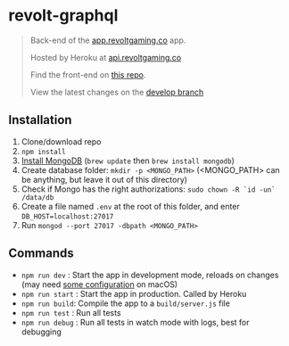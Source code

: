 # revolt-graphql

>Back-end of the [app.revoltgaming.co](https://app.revoltgaming.co) app.
>
>Hosted by Heroku at [api.revoltgaming.co](https://api.revoltgaming.co)
>
>Find the front-end on [this repo](https://github.com/Nicolas-vrcc/InfluencerzApp).
>
>View the latest changes on the [develop branch](https://github.com/Nicolas-vrcc/InfluencerzBack/tree/develop)

## Installation

1. Clone/download repo
2. `npm install`
3. [Install MongoDB](https://treehouse.github.io/installation-guides/mac/mongo-mac.html) (`brew update` then `brew install mongodb`)
4. Create database folder: `mkdir -p <MONGO_PATH>` (<MONGO_PATH> can be anything, but leave it out of this directory)
5. Check if Mongo has the right authorizations: ```sudo chown -R `id -un` /data/db```
6. Create a file named `.env` at the root of this folder, and enter `DB_HOST=localhost:27017`
7. Run `mongod --port 27017 -dbpath <MONGO_PATH>`

## Commands

* `npm run dev` : Start the app in development mode, reloads on changes (may need [some configuration](https://stackoverflow.com/a/45004802/3661792) on macOS)
* `npm run start` : Start the app in production. Called by Heroku
* `npm run build`: Compile the app to a `build/server.js` file
* `npm run test` : Run all tests
* `npm run debug` : Run all tests in watch mode with logs, best for debugging
